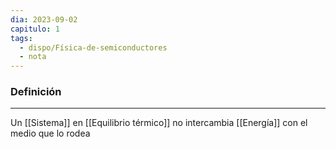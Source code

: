 ```yaml
---
dia: 2023-09-02
capitulo: 1
tags:
  - dispo/Física-de-semiconductores
  - nota
---
```

### Definición
---
Un [[Sistema]] en [[Equilibrio térmico]] no intercambia [[Energía]] con el medio que lo rodea